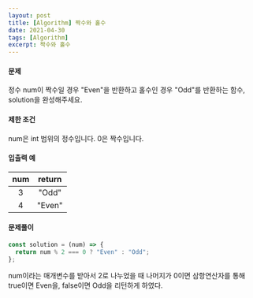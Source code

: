 ```yaml
---
layout: post
title: [Algorithm] 짝수와 홀수
date: 2021-04-30
tags: [Algorithm]
excerpt: 짝수와 홀수
---
```


#### 문제

정수 num이 짝수일 경우 "Even"을 반환하고 홀수인 경우 "Odd"를 반환하는 함수, solution을 완성해주세요.

#### 제한 조건

num은 int 범위의 정수입니다.
0은 짝수입니다.

#### 입출력 예

| num | return |
| :-: | :----: |
|  3  | "Odd"  |
|  4  | "Even" |

#### 문제풀이

```js
const solution = (num) => {
  return num % 2 === 0 ? "Even" : "Odd";
};
```

num이라는 매개변수를 받아서 2로 나누었을 때 나머지가 0이면 삼항연산자를 통해 true이면 Even을, false이면 Odd을 리턴하게 하였다.
